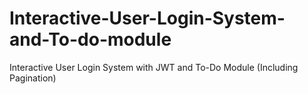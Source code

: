 # Interactive-User-Login-System-and-To-do-module
Interactive User Login System with JWT and To-Do Module (Including Pagination)